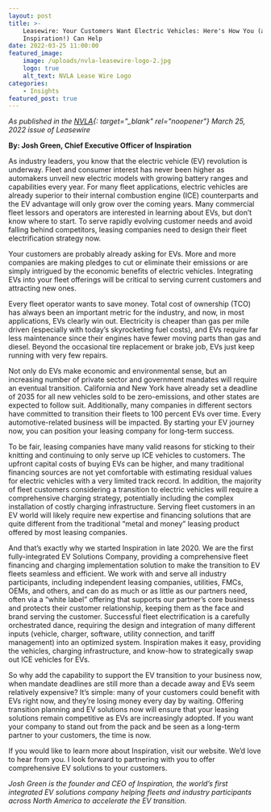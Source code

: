 ```yaml
---
layout: post
title: >-
    Leasewire: Your Customers Want Electric Vehicles: Here's How You (and
    Inspiration!) Can Help
date: 2022-03-25 11:00:00
featured_image:
    image: /uploads/nvla-leasewire-logo-2.jpg
    logo: true
    alt_text: NVLA Lease Wire Logo
categories:
    - Insights
featured_post: true
---
```

*As published in the [NVLA](https://www.nvla.org/){: target="_blank" rel="noopener"} March 25, 2022 issue of Leasewire*

**By: Josh Green, Chief Executive Officer of Inspiration**

As industry leaders, you know that the electric vehicle (EV) revolution is underway. Fleet and consumer interest has never been higher as automakers unveil new electric models with growing battery ranges and capabilities every year. For many fleet applications, electric vehicles are already superior to their internal combustion engine (ICE) counterparts and the EV advantage will only grow over the coming years. Many commercial fleet lessors and operators are interested in learning about EVs, but don’t know where to start. To serve rapidly evolving customer needs and avoid falling behind competitors, leasing companies need to design their fleet electrification strategy now.

Your customers are probably already asking for EVs. More and more companies are making pledges to cut or eliminate their emissions or are simply intrigued by the economic benefits of electric vehicles. Integrating EVs into your fleet offerings will be critical to serving current customers and attracting new ones.

Every fleet operator wants to save money. Total cost of ownership (TCO) has always been an important metric for the industry, and now, in most applications, EVs clearly win out. Electricity is cheaper than gas per mile driven (especially with today’s skyrocketing fuel costs), and EVs require far less maintenance since their engines have fewer moving parts than gas and diesel. Beyond the occasional tire replacement or brake job, EVs just keep running with very few repairs.

Not only do EVs make economic and environmental sense, but an increasing number of private sector and government mandates will require an eventual transition. California and New York have already set a deadline of 2035 for all new vehicles sold to be zero-emissions, and other states are expected to follow suit. Additionally, many companies in different sectors have committed to transition their fleets to 100 percent EVs over time. Every automotive-related business will be impacted. By starting your EV journey now, you can position your leasing company for long-term success.

To be fair, leasing companies have many valid reasons for sticking to their knitting and continuing to only serve up ICE vehicles to customers. The upfront capital costs of buying EVs can be higher, and many traditional financing sources are not yet comfortable with estimating residual values for electric vehicles with a very limited track record. In addition, the majority of fleet customers considering a transition to electric vehicles will require a comprehensive charging strategy, potentially including the complex installation of costly charging infrastructure. Serving fleet customers in an EV world will likely require new expertise and financing solutions that are quite different from the traditional “metal and money” leasing product offered by most leasing companies.

And that’s exactly why we started Inspiration in late 2020. We are the first fully-integrated EV Solutions Company, providing a comprehensive fleet financing and charging implementation solution to make the transition to EV fleets seamless and efficient. We work with and serve all industry participants, including independent leasing companies, utilities, FMCs, OEMs, and others, and can do as much or as little as our partners need, often via a “white label” offering that supports our partner’s core business and protects their customer relationship, keeping them as the face and brand serving the customer. Successful fleet electrification is a carefully orchestrated dance, requiring the design and integration of many different inputs (vehicle, charger, software, utility connection, and tariff management) into an optimized system. Inspiration makes it easy, providing the vehicles, charging infrastructure, and know-how to strategically swap out ICE vehicles for EVs.

So why add the capability to support the EV transition to your business now, when mandate deadlines are still more than a decade away and EVs seem relatively expensive? It’s simple: many of your customers could benefit with EVs right now, and they’re losing money every day by waiting. Offering transition planning and EV solutions now will ensure that your leasing solutions remain competitive as EVs are increasingly adopted. If you want your company to stand out from the pack and be seen as a long-term partner to your customers, the time is now.

If you would like to learn more about Inspiration, visit our website. We’d love to hear from you. I look forward to partnering with you to offer comprehensive EV solutions to your customers.

*Josh Green is the founder and CEO of Inspiration, the world’s first integrated EV solutions company helping fleets and industry participants across North America to accelerate the EV transition.*
